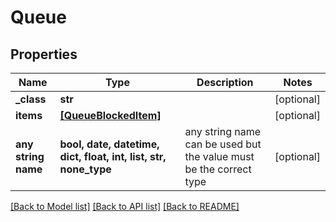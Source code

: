 # Queue


## Properties
Name | Type | Description | Notes
------------ | ------------- | ------------- | -------------
**_class** | **str** |  | [optional] 
**items** | [**[QueueBlockedItem]**](QueueBlockedItem.md) |  | [optional] 
**any string name** | **bool, date, datetime, dict, float, int, list, str, none_type** | any string name can be used but the value must be the correct type | [optional]

[[Back to Model list]](../README.md#documentation-for-models) [[Back to API list]](../README.md#documentation-for-api-endpoints) [[Back to README]](../README.md)


